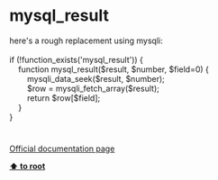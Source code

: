 # mysql_result




<div class="phpcode"><span class="html">
here&apos;s a rough replacement using mysqli:<br><br>if (!function_exists(&apos;mysql_result&apos;)) {<br>&#xA0; &#xA0; function mysql_result($result, $number, $field=0) {<br>&#xA0; &#xA0; &#xA0; &#xA0; mysqli_data_seek($result, $number);<br>&#xA0; &#xA0; &#xA0; &#xA0; $row = mysqli_fetch_array($result);<br>&#xA0; &#xA0; &#xA0; &#xA0; return $row[$field];<br>&#xA0; &#xA0; }<br>}</span>
</div>
  

#

[Official documentation page](https://www.php.net/manual/en/function.mysql-result.php)

**[⬆ to root](/)**